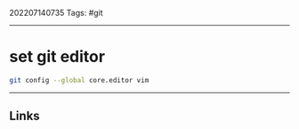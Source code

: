 202207140735
Tags: #git

---

# set git editor

```bash
git config --global core.editor vim
```

---
## Links